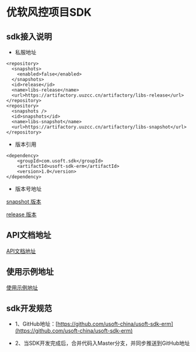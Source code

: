 # 优软风控项目SDK

## sdk接入说明

- 私服地址

```
<repository>
  <snapshots>
    <enabled>false</enabled>
  </snapshots>
  <id>release</id>
  <name>libs-release</name>
  <url>https://artifactory.uuzcc.cn/artifactory/libs-release</url>
</repository>
<repository>
  <snapshots />
  <id>snapshots</id>
  <name>libs-snapshot</name>
  <url>https://artifactory.uuzcc.cn/artifactory/libs-snapshot</url>
</repository>
```

- 版本引用

```
<dependency>
    <groupId>com.usoft.sdk</groupId>
    <artifactId>usoft-sdk-erm</artifactId>
    <version>1.0</version>
</dependency>
```

- 版本号地址

[snapshot 版本](https://artifactory.uuzcc.cn/artifactory/libs-snapshot/com/usoft/sdk/usoft-sdk-erm) 

[release 版本](https://artifactory.uuzcc.cn/artifactory/libs-release/com/usoft/sdk/usoft-sdk-erm)

## API文档地址

[API文档地址](https://document.usoftchina.com/erm)

## 使用示例地址

[使用示例地址](./src/test/java/com/usoft/sdk/erm)

## sdk开发规范

- 1、GitHub地址：[https://github.com/usoft-china/usoft-sdk-erm](https://github.com/usoft-china/usoft-sdk-erm)

-  2、当SDK开发完成后，合并代码入Master分支，并同步推送到GitHub地址

